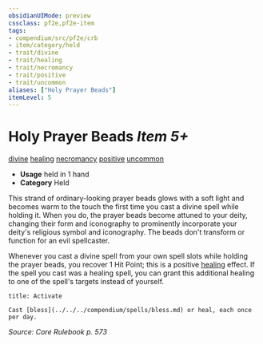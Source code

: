 ```yaml
---
obsidianUIMode: preview
cssclass: pf2e,pf2e-item
tags:
- compendium/src/pf2e/crb
- item/category/held
- trait/divine
- trait/healing
- trait/necromancy
- trait/positive
- trait/uncommon
aliases: ["Holy Prayer Beads"]
itemLevel: 5
---
```

# Holy Prayer Beads *Item 5+*  
[divine](../../../rules/traits/divine.md)  [healing](../../../rules/traits/healing.md)  [necromancy](../../../rules/traits/necromancy.md)  [positive](../../../rules/traits/positive.md)  [uncommon](../../../rules/traits/uncommon.md)  

- **Usage** held in 1 hand
- **Category** Held

This strand of ordinary-looking prayer beads glows with a soft light and becomes warm to the touch the first time you cast a divine spell while holding it. When you do, the prayer beads become attuned to your deity, changing their form and iconography to prominently incorporate your deity's religious symbol and iconography. The beads don't transform or function for an evil spellcaster.

Whenever you cast a divine spell from your own spell slots while holding the prayer beads, you recover 1 Hit Point; this is a positive [healing](../../../rules/traits/healing.md) effect. If the spell you cast was a healing spell, you can grant this additional healing to one of the spell's targets instead of yourself.

```ad-embed-ability
title: Activate

Cast [bless](../../../compendium/spells/bless.md) or heal, each once per day.
```

*Source: Core Rulebook p. 573*
